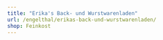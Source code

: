 ```yaml
---
title: "Erika's Back- und Wurstwarenladen"
url: /engelthal/erikas-back-und-wurstwarenladen/
shop: Feinkost
---
```

